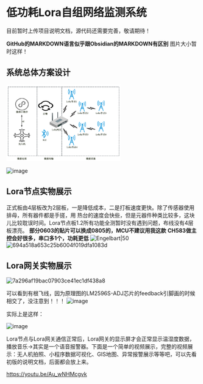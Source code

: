 # 低功耗Lora自组网络监测系统
目前暂时上传项目说明文档，源代码还需要完善，敬请期待！

**GitHub的MARKDOWN语言似乎跟Obsidian的MARKDOWN有区别** 图片大小暂时这样！
## 系统总体方案设计
<img src="https://github.com/LB1222/LPC-LoRaN-MonitoringSystem/raw/Images/图片1.png" width="300" height="200" />


<!-- ![Image 1](https://github.com/LB1222/LPC-LoRaN-MonitoringSystem/raw/Images/图片1.png)
## LoRa节点硬件设计框图 -->

![image](https://github.com/user-attachments/assets/8f102672-e017-464b-850f-83c94b68a914)

## Lora节点实物展示
  正式板由4层板改为2层板，一是降低成本，二是打板速度更快。除了传感器使用排母，所有器件都是手搓，用 热台的速度会快些，但是元器件种类比较多，这块儿比较耽误时间。Lora节点板1.2所有功能全测暂时没有遇到问题，布线没有4层板漂亮。
   **部分0603的贴片可以换成0805的，MCU不建议用我这款**
   **CH583做主控会好很多，串口多1个，功耗更低**
![Engelbart|50](https://github.com/LB1222/-Lora-/assets/126633339/c29866b7-c6a0-4070-aa3e-788a7c527a2d)
![694a518a653c25b6004f019dfa1083d](https://github.com/LB1222/-Lora-/assets/126633339/60263a39-fed9-4b76-8f5e-f4e7e3a1c5f3)

## Lora网关实物展示
![7a296af19bac07903ce41ec1df438a8](https://github.com/LB1222/-Lora-/assets/126633339/a441b06f-aa81-4f70-a873-71dbfaafd18a)

可以看到有根飞线，因为原理图的LM2596S-ADJ芯片的feedback引脚画的时候相交了，没注意到！！！
![image](https://github.com/LB1222/-Lora-/assets/126633339/ec732df0-e005-43f9-a85b-400ea6b55d3f)

实际上是这样：

![image](https://github.com/LB1222/-Lora-/assets/126633339/1b4ae15a-6b54-4bff-8a56-410d768e1075)

Lora节点与Lora网关通信正常后，Lora网关的显示屏才会正常显示温湿度数据，播放音乐->其实是一个语音报警器。下面是一个简单的视频展示，完整的视频展示：无人机拍照、小程序数据可视化、GIS地图、异常报警展示等等吧，可以先看初版的说明文档，后面都会放上来。

https://youtu.be/Au_wNHMcgvk









